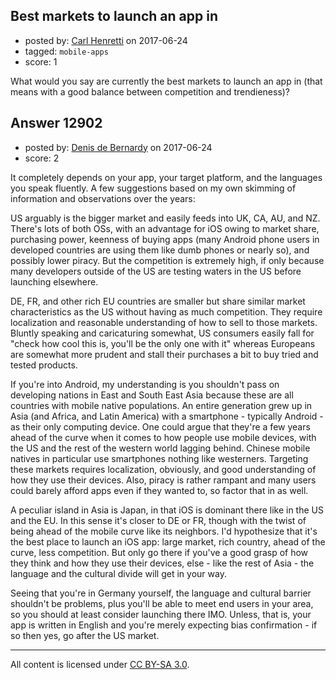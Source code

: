 ## Best markets to launch an app in

- posted by: [Carl Henretti](https://stackexchange.com/users/10936651/carl-henretti) on 2017-06-24
- tagged: `mobile-apps`
- score: 1

What would you say are currently the best markets to launch an app in (that means with a good balance between competition and trendieness)?


## Answer 12902

- posted by: [Denis de Bernardy](https://stackexchange.com/users/182468/denis-de-bernardy) on 2017-06-24
- score: 2

It completely depends on your app, your target platform, and the languages you speak fluently. A few suggestions based on my own skimming of information and observations over the years:

US arguably is the bigger market and easily feeds into UK, CA, AU, and NZ. There's lots of both OSs, with an advantage for iOS owing to market share, purchasing power, keenness of buying apps (many Android phone users in developed countries are using them like dumb phones or nearly so), and possibly lower piracy. But the competition is extremely high, if only because many developers outside of the US are testing waters in the US before launching elsewhere.

DE, FR, and other rich EU countries are smaller but share similar market characteristics as the US without having as much competition. They require localization and reasonable understanding of how to sell to those markets. Bluntly speaking and caricaturing somewhat, US consumers easily fall for "check how cool this is, you'll be the only one with it" whereas Europeans are somewhat more prudent and stall their purchases a bit to buy tried and tested products.

If you're into Android, my understanding is you shouldn't pass on developing nations in East and South East Asia because these are all countries with mobile native populations. An entire generation grew up in Asia (and Africa, and Latin America) with a smartphone - typically Android - as their only computing device. One could argue that they're a few years ahead of the curve when it comes to how people use mobile devices, with the US and the rest of the western world lagging behind. Chinese mobile natives in particular use smartphones nothing like westerners. Targeting these markets requires localization, obviously, and good understanding of how they use their devices. Also, piracy is rather rampant and many users could barely afford apps even if they wanted to, so factor that in as well.

A peculiar island in Asia is Japan, in that iOS is dominant there like in the US and the EU. In this sense it's closer to DE or FR, though with the twist of being ahead of the mobile curve like its neighbors. I'd hypothesize that it's the best place to launch an iOS app: large market, rich country, ahead of the curve, less competition. But only go there if you've a good grasp of how they think and how they use their devices, else - like the rest of Asia - the language and the cultural divide will get in your way.

Seeing that you're in Germany yourself, the language and cultural barrier shouldn't be problems, plus you'll be able to meet end users in your area, so you should at least consider launching there IMO. Unless, that is, your app is written in English and you're merely expecting bias confirmation - if so then yes, go after the US market.



---

All content is licensed under [CC BY-SA 3.0](https://creativecommons.org/licenses/by-sa/3.0/).
